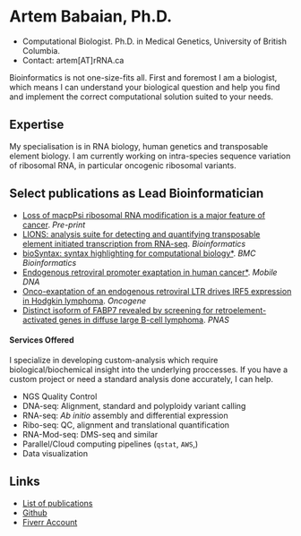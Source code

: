 # Artem Babaian, Ph.D.

- Computational Biologist. Ph.D. in Medical Genetics, University of British Columbia.
- Contact: artem[AT]rRNA.ca


Bioinformatics is not one-size-fits all. First and foremost I am a biologist, which means I can understand your biological question and help you find and implement the correct computational solution suited to your needs.

## Expertise
My specialisation is in RNA biology, human genetics and transposable element biology. I am currently working on intra-species sequence variation of ribosomal RNA, in particular oncogenic ribosomal variants.

## Select publications as Lead Bioinformatician
- [Loss of macpPsi ribosomal RNA modification is a major feature of cancer](https://www.biorxiv.org/content/10.1101/840132v2). *Pre-print*
- [LIONS: analysis suite for detecting and quantifying transposable element initiated transcription from RNA-seq](https://academic.oup.com/bioinformatics/article/35/19/3839/5355055). *Bioinformatics*
- [bioSyntax: syntax highlighting for computational biology\*](https://bmcbioinformatics.biomedcentral.com/articles/10.1186/s12859-018-2315-y). *BMC Bioinformatics*
- [Endogenous retroviral promoter exaptation in human cancer\*](https://mobilednajournal.biomedcentral.com/articles/10.1186/s13100-016-0080-x). *Mobile DNA*
- [Onco-exaptation of an endogenous retroviral LTR drives IRF5 expression in Hodgkin lymphoma](https://www.nature.com/articles/onc2015308). *Oncogene*
- [Distinct isoform of FABP7 revealed by screening for retroelement-activated genes in diffuse large B-cell lymphoma](https://www.pnas.org/content/111/34/E3534). *PNAS*

#### Services Offered
I specialize in developing custom-analysis which require biological/biochemical insight into the underlying proccesses. If you have a custom project or need a standard analysis done accurately, I can help.

- NGS Quality Control
- DNA-seq: Alignment, standard and polyploidy variant calling
- RNA-seq: *Ab initio* assembly and differential expression
- Ribo-seq: QC, alignment and translational quantification
- RNA-Mod-seq: DMS-seq and similar 
- Parallel/Cloud computing pipelines (`qstat`, `AWS`,)
- Data visualization

## Links

- [List of publications](https://orcid.org/0000-0002-4315-6262)
- [Github](https://github.com/ababaian/)
- [Fiverr Account](https://www.fiverr.com/dr_dna)